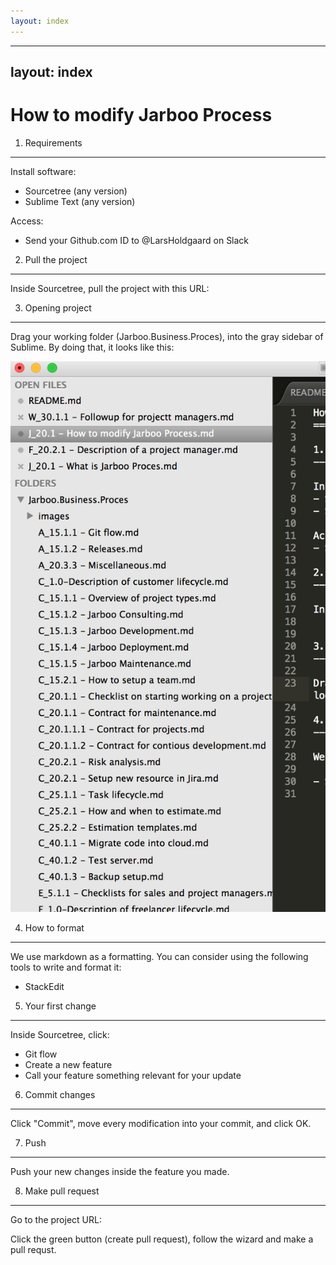 ```yaml
---
layout: index
---
```



---
layout: index
---


How to modify Jarboo Process
====================

1. Requirements
-----

Install software:
- Sourcetree (any version)
- Sublime Text (any version)

Access:
- Send your Github.com ID to @LarsHoldgaard on Slack

2. Pull the project
------

Inside Sourcetree, pull the project with this URL:


3. Opening project
------

Drag your working folder (Jarboo.Business.Proces), into the gray sidebar of Sublime. By doing that, it looks like this:

![Sublime look](/images/Sublime_look.png)

4. How to format
------

We use markdown as a formatting. You can consider using the following tools to write and format it:

- StackEdit

5. Your first change
-------

Inside Sourcetree, click:

- Git flow
- Create a new feature
- Call your feature something relevant for your update

6. Commit changes
---------

Click "Commit", move every modification into your commit, and click OK.

7. Push
----------

Push your new changes inside the feature you made.

8. Make pull request
---------

Go to the project URL:

Click the green button (create pull request), follow the wizard and make a pull requst.
